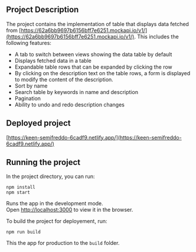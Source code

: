 ## Project Description

The project contains the implementation of table that displays data fetched from [https://62a6bb9697b6156bff7e6251.mockapi.io/v1/](https://62a6bb9697b6156bff7e6251.mockapi.io/v1/). This includes the following features:

- A tab to switch between views showing the data table by default
- Displays fetched data in a table
- Expandable table rows that can be expanded by clicking the row
- By clicking on the description text on the table rows, a form is displayed to modify the content of the description.
- Sort by name
- Search table by keywords in name and description
- Pagination
- Ability to undo and redo description changes

## Deployed project
[https://keen-semifreddo-6cadf9.netlify.app/](https://keen-semifreddo-6cadf9.netlify.app/)

## Running the project

In the project directory, you can run:

```
npm install
npm start
```

Runs the app in the development mode.\
Open [http://localhost:3000](http://localhost:3000) to view it in the browser.

To build the project for deployement, run:

```
npm run build
```

This the app for production to the `build` folder.
